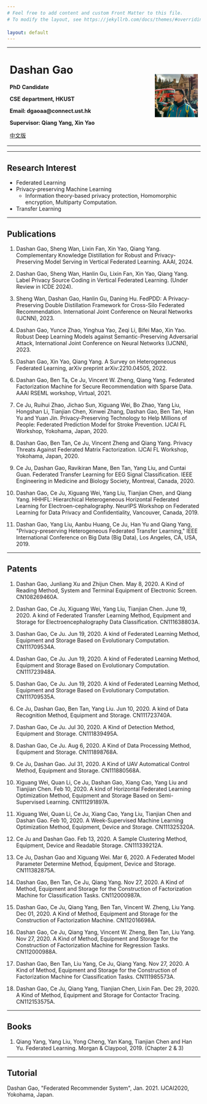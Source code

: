 ```yaml
---
# Feel free to add content and custom Front Matter to this file.
# To modify the layout, see https://jekyllrb.com/docs/themes/#overriding-theme-defaults

layout: default
---
```


<table border="0">
  <tr>
    <td width="75%">
      <h1>Dashan Gao</h1>
      <p><b>PhD Candidate</b></p>
      <p><b>CSE department, HKUST</b></p>
      <p><b>Email: dgaoaa@connect.ust.hk</b></p>
      <p><b>Supervisor: Qiang Yang, Xin Yao </b></p> 
     <p><a href="/index_ch.html">中文版</a></p>
    </td>
    <td width="25%">
      <img src="/data/dashan_London.jpg" width="100%">
    </td>
  </tr>
</table>

----

## Research Interest

- Federated Learning
- Privacy-preserving Machine Learning
  - Information theory-based privacy protection, Homomorphic encryption, Multiparty Computation.
- Transfer Learning

----

## Publications

1. Dashan Gao, Sheng Wan, Lixin Fan, Xin Yao, Qiang Yang. Complementary Knowledge Distillation for Robust and Privacy-Preserving Model Serving in Vertical Federated Learning. AAAI, 2024.

2. Dashan Gao, Sheng Wan, Hanlin Gu, Lixin Fan, Xin Yao, Qiang Yang. Label Privacy Source Coding in Vertical Federated Learning. (Under Review in ICDE 2024).

3. Sheng Wan, Dashan Gao, Hanlin Gu, Daning Hu. FedPDD: A Privacy-Preserving Double Distillation Framework for Cross-Silo Federated Recommendation. International Joint Conference on Neural Networks (IJCNN), 2023.

4. Dashan Gao, Yunce Zhao, Yinghua Yao, Zeqi Li, Bifei Mao, Xin Yao. Robust Deep Learning Models against Semantic-Preserving Adversarial Attack, International Joint Conference on Neural Networks (IJCNN), 2023.

5. Dashan Gao, Xin Yao, Qiang Yang. A Survey on Heterogeneous Federated Learning, arXiv preprint arXiv:2210.04505, 2022.

6. Dashan Gao, Ben Ta, Ce Ju, Vincent W. Zheng, Qiang Yang. Federated Factorization Machine for Secure Recommendation with Sparse Data. AAAI RSEML workshop, Virtual, 2021.

7. Ce Ju, Ruihui Zhao, Jichao Sun, Xiguang Wei, Bo Zhao, Yang Liu, Hongshan Li, Tianjian Chen, Xinwei Zhang, Dashan Gao, Ben Tan, Han Yu and Yuan Jin. Privacy-Preserving Technology to Help Millions of People: Federated Prediction Model for Stroke Prevention. IJCAI FL Workshop, Yokohama, Japan, 2020.

8. Dashan Gao, Ben Tan, Ce Ju, Vincent Zheng and Qiang Yang. Privacy Threats Against Federated Matrix Factorization. IJCAI FL Workshop, Yokohama, Japan, 2020.

9. Ce Ju, Dashan Gao, Ravikiran Mane, Ben Tan, Yang Liu, and Cuntai Guan. Federated Transfer Learning for EEG Signal Classification. IEEE Engineering in Medicine and Biology Society, Montreal, Canada, 2020.

10. Dashan Gao, Ce Ju, Xiguang Wei, Yang Liu, Tianjian Chen, and Qiang Yang. HHHFL: Hierarchical Heterogeneous Horizontal Federated Learning for Electroen-cephalography. NeurIPS Workshop on Federated Learning for Data Privacy and Confidentiality, Vancouver, Canada, 2019.

11. Dashan Gao, Yang Liu, Aanbu Huang, Ce Ju, Han Yu and Qiang Yang, "Privacy-preserving Heterogeneous Federated Transfer Learning," IEEE International Conference on Big Data (Big Data), Los Angeles, CA, USA, 2019.

----

## Patents

1. Dashan Gao, Junliang Xu and Zhijun Chen. May 8, 2020. A Kind of Reading Method, System and Terminal Equipment of Electronic Screen. CN108269460A.

2. Dashan Gao, Ce Ju, Xiguang Wei, Yang Liu, Tianjian Chen. June 19, 2020. A kind of Federated Transfer Learning Method, Equipment and Storage for Electroencephalography Data Classification. CN111638803A.

3. Dashan Gao, Ce Ju. Jun 19, 2020. A kind of Federated Learning Method, Equipment and Storage Based on Evolutionary Computation. CN111709534A.

4. Dashan Gao, Ce Ju. Jun 19, 2020. A kind of Federated Learning Method, Equipment and Storage Based on Evolutionary Computation. CN111723948A.

5. Dashan Gao, Ce Ju. Jun 19, 2020. A kind of Federated Learning Method, Equipment and Storage Based on Evolutionary Computation. CN111709535A.

6. Ce Ju, Dashan Gao, Ben Tan, Yang Liu. Jun 10, 2020. A kind of Data Recognition Method, Equipment and Storage. CN111723740A.

7. Dashan Gao, Ce Ju. Jul 30, 2020. A Kind of Detection Method, Equipment and Storage. CN111839495A.

8. Dashan Gao, Ce Ju. Aug 6, 2020. A Kind of Data Processing Method, Equipment and Storage. CN111898768A.

9. Ce Ju, Dashan Gao. Jul 31, 2020. A Kind of UAV Automatical Control Method, Equipment and Storage. CN111880568A.

10. Xiguang Wei, Quan Li, Ce Ju, Dashan Gao, Xiang Cao, Yang Liu and Tianjian Chen. Feb 10, 2020. A kind of Horizontal Federated Learning Optimization Method, Equipment and Storage Based on Semi-Supervised Learning. CN111291897A.

11. Xiguang Wei, Quan Li, Ce Ju, Xiang Cao, Yang Liu, Tianjian Chen and Dashan Gao. Feb 10, 2020. A Week-Supervised Machine Learning Optimization Method, Equipment, Device and Storage. CN111325320A.

12. Ce Ju and Dashan Gao. Feb 13, 2020. A Sample Clustering Method, Equipment, Device and Readable Storage. CN111339212A.

13. Ce Ju, Dashan Gao and Xiguang Wei. Mar 6, 2020. A Federated Model Parameter Determine Method, Equipment, Device and Storage. CN111382875A.

14. Dashan Gao, Ben Tan, Ce Ju, Qiang Yang. Nov 27, 2020. A Kind of Method, Equipment and Storage for the Construction of Factorization Machine for Classification Tasks. CN112000987A.

15. Dashan Gao, Ce Ju, Qiang Yang, Ben Tan, Vincent W. Zheng, Liu Yang. Dec 01, 2020. A Kind of Method, Equipment and Storage for the Construction of Factorization Machine. CN112016698A.

16. Dashan Gao, Ce Ju, Qiang Yang, Vincent W. Zheng, Ben Tan, Liu Yang. Nov 27, 2020. A Kind of Method, Equipment and Storage for the Construction of Factorization Machine for Regression Tasks. CN112000988A.

17. Dashan Gao, Ben Tan, Liu Yang, Ce Ju, Qiang Yang. Nov 27, 2020. A Kind of Method, Equipment and Storage for the Construction of Factorization Machine for Classification Tasks. CN111985573A.

18. Dashan Gao, Ce Ju, Qiang Yang, Tianjian Chen, Lixin Fan. Dec 29, 2020. A Kind of Method, Equipment and Storage for Contactor Tracing. CN112153575A.

----

## Books

1. Qiang Yang, Yang Liu, Yong Cheng, Yan Kang, Tianjian Chen and Han Yu. Federated Learning. Morgan & Claypool, 2019. (Chapter 2 & 3)

----

## Tutorial

Dashan Gao, "Federated Recommender System", Jan. 2021. IJCAI2020, Yokohama, Japan.
